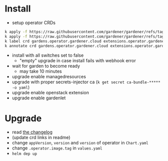 # Install

- setup operator CRDs
```sh
k apply -f https://raw.githubusercontent.com/gardener/gardener/refs/tags/v1.111.4/charts/gardener/operator/templates/crd-extensions.yaml
k apply -f https://raw.githubusercontent.com/gardener/gardener/refs/tags/v1.111.4/charts/gardener/operator/templates/crd-gardens.yaml
k label crd gardens.operator.gardener.cloud extensions.operator.gardener.cloud app.kubernetes.io/managed-by=Helm
k annotate crd gardens.operator.gardener.cloud extensions.operator.gardener.cloud meta.helm.sh/release-name=cc-gardener meta.helm.sh/release-namespace=garden
```
- install with all switches set to false
    - "empty" upgrade in case install fails with webhook error
- wait for garden to become ready
    - may take 10 minutes
- upgrade enable managedresources
- upgrade with proper secrets-injector ca (`k get secret ca-bundle-***** -o yaml`)
- upgrade enable openstack extension
- upgrade enable gardenlet

# Upgrade
- read [the changelog](https://github.com/gardener/gardener/releases)
- (update crd links in readme)
- change `appVersion`, `version` and `version` of operator in `Chart.yaml`
- change `.operator.image.tag` in `values.yaml`
- `helm dep up`
